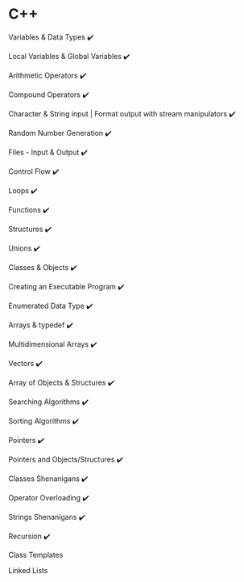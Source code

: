 # C++
Variables & Data Types :heavy_check_mark:

Local Variables & Global Variables :heavy_check_mark:

Arithmetic Operators :heavy_check_mark:

Compound Operators :heavy_check_mark:

Character & String input | Format output with stream manipulators :heavy_check_mark:

Random Number Generation :heavy_check_mark:

Files - Input & Output :heavy_check_mark:

Control Flow :heavy_check_mark:

Loops :heavy_check_mark:

Functions :heavy_check_mark:

Structures :heavy_check_mark:

Unions :heavy_check_mark:

Classes & Objects :heavy_check_mark:

Creating an Executable Program :heavy_check_mark:

Enumerated Data Type :heavy_check_mark:

Arrays & typedef :heavy_check_mark:

Multidimensional Arrays :heavy_check_mark:

Vectors :heavy_check_mark:

Array of Objects & Structures :heavy_check_mark:

Searching Algorithms :heavy_check_mark:

Sorting Algorithms :heavy_check_mark:

Pointers :heavy_check_mark:

Pointers and Objects/Structures :heavy_check_mark:

Classes Shenanigans :heavy_check_mark:

Operator Overloading :heavy_check_mark:

Strings Shenanigans :heavy_check_mark:

Recursion :heavy_check_mark:

Class Templates

Linked Lists

